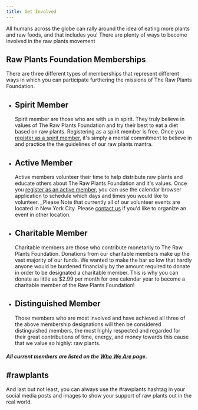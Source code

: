 ```yaml
---
title: Get Involved
---
```

All humans across the globe can rally around the idea of eating more plants and raw foods, and that includes you! There are plenty of ways to become involved in the raw plants movement 

## Raw Plants Foundation Memberships

There are three different types of memberships that represent different ways in which you can participate furthering the missions of The Raw Plants Foundation.

- ## Spirit Member
  Spirit member are those who are with us in spirit. They truly believe in values of The Raw Plants Foundation and try their best to eat a diet based on raw plants. Registering as a spirit member is free. Once you [register as a spirit member](http://www.derp.com), it's simply a mental commitment to believe in and practice the the guidelines of our raw plants mantra.

- ## Active Member
  Active members volunteer their time to help distribute raw plants and educate others about The Raw Plants Foundation and it's values. Once you [register as an active member](http://www.derp.com), you can use the calendar browser application to schedule which days and times you would like to volunteer. _Please Note that currently all of our volunteer events are located in New York City. Please [contact us](/contact) if you'd like to organize an event in other location. 

- ## Charitable Member
  Charitable members are those who contribute monetarily to The Raw Plants Foundation. Donations from our charitable members make up the vast majority of our funds. We wanted to make the bar so low that hardly anyone would be burdened financially by the amount required to donate in order to be designated a charitable member. This is why you can donate as little as $2.99 per month for one calendar year to become a charitable member of the Raw Plants Foundation!
 
- ## Distinguished Member
  Those members who are most involved and have achieved all three of the above membership designations will then be considered distinguished members, the most highly respected and regarded for their great contributions of time, energy, and money towards this cause that we value so highly: raw plants.

##### _All current members are listed on the [Who We Are](/who-we-are) page._

## #rawplants

And last but not least, you can always use the #rawplants hashtag in your social media posts and images to show your support of raw plants out in the real world.
